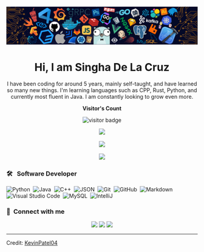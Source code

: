 <p align="center"><img src="https://raw.githubusercontent.com/KevinPatel04/KevinPatel04/master/header.png"></p>

<h1 align="center">Hi, I am Singha De La Cruz</h1>

<p align="center" width="150px"> I have been coding for around 5 years, mainly self-taught, and have learned so many new things. I'm learning languages such as CPP, Rust, Python, and currently most fluent in Java. I am constantly looking to grow even more.</p>

<p align="center"><b>Visitor's Count</b></p>
<p align="center"><img src="http://profile-counter.glitch.me/Fotohh/count.svg" alt="visitor badge"/></p>
<p align="center"><img src="https://github-readme-stats.vercel.app/api/top-langs/?username=Fotohh&layout=compact&hide=TSQL&theme=chartreuse-dark"></p>
<p align="center" ><img src="https://github-readme-stats.vercel.app/api?username=Fotohh&count_private=true&show_icons=true&&theme=chartreuse-dark&include_all_commits=true" width="400"></p> 
<p align="center" ><img src="https://github-readme-streak-stats.herokuapp.com?user=Fotohh&theme=chartreuse-dark"></p>

### 🛠 &nbsp; Software Developer

![Python](https://img.shields.io/badge/-Python-05122A?style=flat&logo=python)&nbsp;
![Java](https://img.shields.io/badge/-Java-05122A?style=flat&logo=Java&logoColor=FFA518)&nbsp;
![C++](https://img.shields.io/badge/-C++-05122A?style=flat&logo=C%2B%2B&logoColor=00599C)&nbsp;
![JSON](https://img.shields.io/badge/-JSON-05122A?style=flat&logo=json&logoColor=000000)&nbsp;
![Git](https://img.shields.io/badge/-Git-05122A?style=flat&logo=git)&nbsp;
![GitHub](https://img.shields.io/badge/-GitHub-05122A?style=flat&logo=github)&nbsp;
![Markdown](https://img.shields.io/badge/-Markdown-05122A?style=flat&logo=markdown)&nbsp;
![Visual Studio Code](https://img.shields.io/badge/-Visual%20Studio%20Code-05122A?style=flat&logo=visual-studio-code&logoColor=007ACC)&nbsp;
![MySQL](https://img.shields.io/badge/-MySQL-05122A?style=flat&logo=mysql&logoColor=4479A1)&nbsp;
![IntelliJ](https://img.shields.io/badge/IntelliJIDEA-05122A?logo=intelliJIDEA)&nbsp;


### :link: &nbsp;Connect with me

<p align="center">
<a href="https://fotohh.github.io"><img src="https://img.shields.io/badge/-fotohh.github.io-3423A6?style=for-the-badge&logo=Google-Chrome&logoColor=white"/></a>
<a href="mailto:creatorxaxis@gmail.com"><img src="https://img.shields.io/badge/-creatorxaxis@gmail.com-D14836?style=for-the-badge&logo=Gmail&logoColor=white"/></a>
<a href="https://spigotmc.org/members/fotoh.830220/"><img src="https://img.shields.io/badge/-Fotohh-D14836?style=for-the-badge&logo=minecraft&logoColor=white"/></a>
</p>

---
Credit: [KevinPatel04](https://github.com/KevinPatel04)
